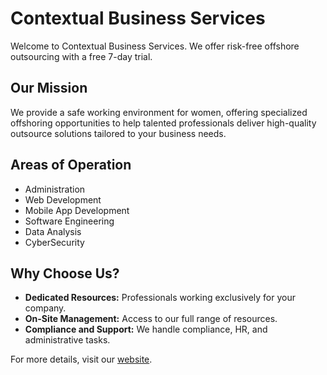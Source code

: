 # Contextual Business Services

Welcome to Contextual Business Services. We offer risk-free offshore outsourcing with a free 7-day trial.

## Our Mission
We provide a safe working environment for women, offering specialized offshoring opportunities to help talented professionals deliver high-quality outsource solutions tailored to your business needs.

## Areas of Operation

- Administration
- Web Development
- Mobile App Development
- Software Engineering
- Data Analysis
- CyberSecurity
  
## Why Choose Us?

- **Dedicated Resources:** Professionals working exclusively for your company.
- **On-Site Management:** Access to our full range of resources.
- **Compliance and Support:** We handle compliance, HR, and administrative tasks.

For more details, visit our [website](https://contextual.business/).

